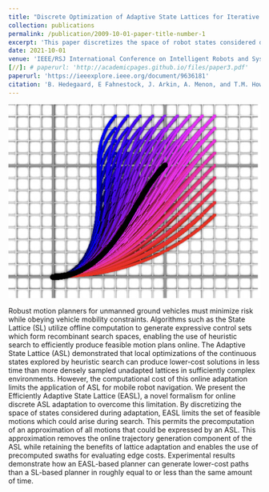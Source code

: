 ```yaml
---
title: "Discrete Optimization of Adaptive State Lattices for Iterative Motion Planning on Unmanned Ground Vehicles"
collection: publications
permalink: /publication/2009-10-01-paper-title-number-1
excerpt: 'This paper discretizes the space of robot states considered during node adaptation in order to more efficiently perform graph-based search for unmanned ground vehicles.'
date: 2021-10-01
venue: 'IEEE/RSJ International Conference on Intelligent Robots and Systems (IROS)'
[//]: # paperurl: 'http://academicpages.github.io/files/paper3.pdf'
paperurl: 'https://ieeexplore.ieee.org/document/9636181'
citation: 'B. Hedegaard, E Fahnestock, J. Arkin, A. Menon, and T.M. Howard. (2021). &quot;Discrete Optimization of Adaptive State Lattices for Iterative Motion Planning on Unmanned Ground Vehicles.&quot; <i>2021 IEEE/RSJ International Conference on Intelligent Robots and Systems</i>. pp. 5764-5771.'
---
```


![alt text](/images/doasl.png)

Robust motion planners for unmanned ground vehicles must minimize risk while obeying vehicle mobility constraints. Algorithms such as the State Lattice (SL) utilize offline computation to generate expressive control sets which form recombinant search spaces, enabling the use of heuristic search to efficiently produce feasible motion plans online. The Adaptive State Lattice (ASL) demonstrated that local optimizations of the continuous states explored by heuristic search can produce lower-cost solutions in less time than more densely sampled unadapted lattices in sufficiently complex environments. However, the computational cost of this online adaptation limits the application of ASL for mobile robot navigation. We present the Efficiently Adaptive State Lattice (EASL), a novel formalism for online discrete ASL adaptation to overcome this limitation. By discretizing the space of states considered during adaptation, EASL limits the set of feasible motions which could arise during search. This permits the precomputation of an approximation of all motions that could be expressed by an ASL. This approximation removes the online trajectory generation component of the ASL while retaining the benefits of lattice adaptation and enables the use of precomputed swaths for evaluating edge costs. Experimental results demonstrate how an EASL-based planner can generate lower-cost paths than a SL-based planner in roughly equal to or less than the same amount of time.

